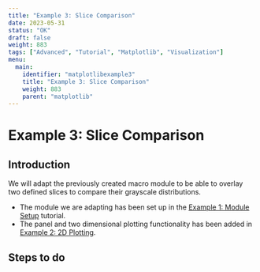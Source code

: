 ```yaml
---
title: "Example 3: Slice Comparison"
date: 2023-05-31
status: "OK"
draft: false
weight: 883
tags: ["Advanced", "Tutorial", "Matplotlib", "Visualization"]
menu: 
  main:
    identifier: "matplotlibexample3"
    title: "Example 3: Slice Comparison"
    weight: 883
    parent: "matplotlib"
---
```

# Example 3: Slice Comparison

## Introduction 

We will adapt the previously created macro module to be able to overlay two defined slices to compare their grayscale distributions. 
+ The module we are adapting has been set up in the [Example 1: Module Setup](/tutorials/thirdparty/matplotlib/modulesetup) tutorial.
+ The panel and two dimensional plotting functionality has been added in [Example 2: 2D Plotting](/tutorials/thirdparty/matplotlib/2dplotting).



## Steps to do






